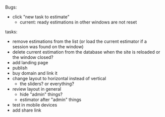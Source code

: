 Bugs:
- click "new task to estimate"
  - current: ready estimations in other windows are not reset

tasks:
- remove estimations from the list (or load the current estimator if a session was found on the window)
- delete current estimation from the database when the site is reloaded or the window closed?
- add landing page
- publish
- buy domain and link it
- change layout to horizontal instead of vertical
  - the sliders? or everything?
- review layout in general
  - hide "admin" things?
  - estimator after "admin" things
- test in mobile devices
- add share link

